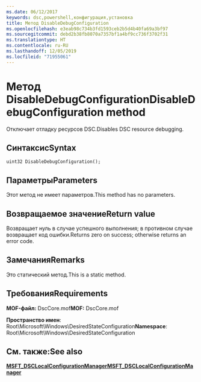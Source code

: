```yaml
---
ms.date: 06/12/2017
keywords: dsc,powershell,конфигурация,установка
title: Метод DisableDebugConfiguration
ms.openlocfilehash: e3eab98c734b3fd1593ceb2b5d4b40fa69a3bf97
ms.sourcegitcommit: debd2b38fb8070a7357bf1a4bf9cc736f3702f31
ms.translationtype: HT
ms.contentlocale: ru-RU
ms.lasthandoff: 12/05/2019
ms.locfileid: "71955061"
---
```

# <a name="disabledebugconfiguration-method"></a><span data-ttu-id="cf245-103">Метод DisableDebugConfiguration</span><span class="sxs-lookup"><span data-stu-id="cf245-103">DisableDebugConfiguration method</span></span>

<span data-ttu-id="cf245-104">Отключает отладку ресурсов DSC.</span><span class="sxs-lookup"><span data-stu-id="cf245-104">Disables DSC resource debugging.</span></span>

## <a name="syntax"></a><span data-ttu-id="cf245-105">Синтаксис</span><span class="sxs-lookup"><span data-stu-id="cf245-105">Syntax</span></span>

```mof
uint32 DisableDebugConfiguration();
```

## <a name="parameters"></a><span data-ttu-id="cf245-106">Параметры</span><span class="sxs-lookup"><span data-stu-id="cf245-106">Parameters</span></span>

<span data-ttu-id="cf245-107">Этот метод не имеет параметров.</span><span class="sxs-lookup"><span data-stu-id="cf245-107">This method has no parameters.</span></span>

## <a name="return-value"></a><span data-ttu-id="cf245-108">Возвращаемое значение</span><span class="sxs-lookup"><span data-stu-id="cf245-108">Return value</span></span>

<span data-ttu-id="cf245-109">Возвращает нуль в случае успешного выполнения; в противном случае возвращает код ошибки.</span><span class="sxs-lookup"><span data-stu-id="cf245-109">Returns zero on success; otherwise returns an error code.</span></span>

## <a name="remarks"></a><span data-ttu-id="cf245-110">Замечания</span><span class="sxs-lookup"><span data-stu-id="cf245-110">Remarks</span></span>

<span data-ttu-id="cf245-111">Это статический метод.</span><span class="sxs-lookup"><span data-stu-id="cf245-111">This is a static method.</span></span>

## <a name="requirements"></a><span data-ttu-id="cf245-112">Требования</span><span class="sxs-lookup"><span data-stu-id="cf245-112">Requirements</span></span>

<span data-ttu-id="cf245-113">**MOF-файл:** DscCore.mof</span><span class="sxs-lookup"><span data-stu-id="cf245-113">**MOF:** DscCore.mof</span></span>

<span data-ttu-id="cf245-114">**Пространство имен**: Root\Microsoft\Windows\DesiredStateConfiguration</span><span class="sxs-lookup"><span data-stu-id="cf245-114">**Namespace**: Root\Microsoft\Windows\DesiredStateConfiguration</span></span>

## <a name="see-also"></a><span data-ttu-id="cf245-115">См. также:</span><span class="sxs-lookup"><span data-stu-id="cf245-115">See also</span></span>

[<span data-ttu-id="cf245-116">**MSFT_DSCLocalConfigurationManager**</span><span class="sxs-lookup"><span data-stu-id="cf245-116">**MSFT_DSCLocalConfigurationManager**</span></span>](msft-dsclocalconfigurationmanager.md)
